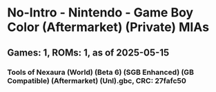 # No-Intro - Nintendo - Game Boy Color (Aftermarket) (Private) MIAs
## Games: 1, ROMs: 1, as of 2025-05-15

### Tools of Nexaura (World) (Beta 6) (SGB Enhanced) (GB Compatible) (Aftermarket) (Unl).gbc, CRC: 27fafc50
